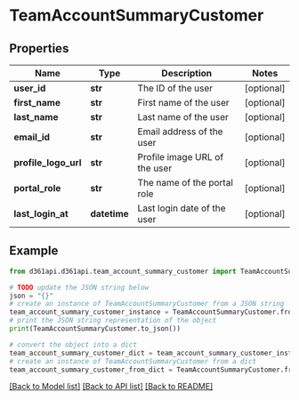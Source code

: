 # TeamAccountSummaryCustomer


## Properties

Name | Type | Description | Notes
------------ | ------------- | ------------- | -------------
**user_id** | **str** | The ID of the user | [optional] 
**first_name** | **str** | First name of the user | [optional] 
**last_name** | **str** | Last name of the user | [optional] 
**email_id** | **str** | Email address of the user | [optional] 
**profile_logo_url** | **str** | Profile image URL of the user | [optional] 
**portal_role** | **str** | The name of the portal role | [optional] 
**last_login_at** | **datetime** | Last login date of the user | [optional] 

## Example

```python
from d361api.d361api.team_account_summary_customer import TeamAccountSummaryCustomer

# TODO update the JSON string below
json = "{}"
# create an instance of TeamAccountSummaryCustomer from a JSON string
team_account_summary_customer_instance = TeamAccountSummaryCustomer.from_json(json)
# print the JSON string representation of the object
print(TeamAccountSummaryCustomer.to_json())

# convert the object into a dict
team_account_summary_customer_dict = team_account_summary_customer_instance.to_dict()
# create an instance of TeamAccountSummaryCustomer from a dict
team_account_summary_customer_from_dict = TeamAccountSummaryCustomer.from_dict(team_account_summary_customer_dict)
```
[[Back to Model list]](../README.md#documentation-for-models) [[Back to API list]](../README.md#documentation-for-api-endpoints) [[Back to README]](../README.md)


